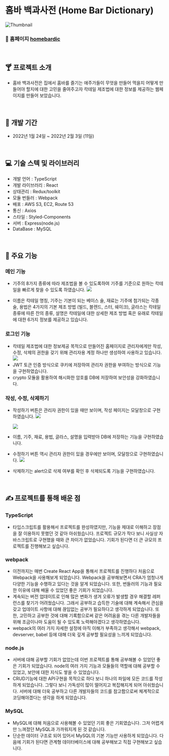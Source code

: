 # 홈바 백과사전 (Home Bar Dictionary)

![Thumbnail](https://img1.daumcdn.net/thumb/R1280x0/?scode=mtistory2&fname=https%3A%2F%2Fblog.kakaocdn.net%2Fdn%2FqtFNF%2FbtrspKcYaMT%2FhWnZcnMSvZ2FM1KChN6bv0%2Fimg.png)

### 📍 홈페이지 [homebardic](http://www.homebardic.com/)

<br>

## 🍸 프로젝트 소개

- 홈바 백과사전은 집에서 홈바를 즐기는 애주가들이 무엇을 만들어 먹을지 어떻게 만들어야 할지에 대한 고민을 줄여주고자 칵테일 제조법에 대한 정보를 제공하는 웹페이지를 만들어 보았습니다.

<br>

## 📆 개발 기간

- 2022년 1월 24일 ~ 2022년 2월 3일 (11일)

<br>

## 💻 기술 스텍 및 라이브러리

- 개발 언어 : TypeScript
- 개발 라이브러리 : React
- 상태관리 : Redux/toolkit
- 모듈 번들러 : Webpack
- 배포 : AWS S3, EC2, Route 53
- 통신 : Axios
- 스타일 : Styled-Components
- 서버 : Express(node.js)
- DataBase : MySQL

<br>

## 💊 주요 기능

### 메인 기능

- 기주의 8가지 종류에 따라 제조법을 볼 수 있도록하여 기주를 기준으로 원하는 칵테일을 빠르게 찾을 수 있도록 하였습니다.
  ![](https://img1.daumcdn.net/thumb/R1280x0/?scode=mtistory2&fname=https%3A%2F%2Fblog.kakaocdn.net%2Fdn%2FcaVnbP%2FbtrsrWcUnzX%2FSw2xvUcwVKlXgD32L42Gc0%2Fimg.png)

- 이름은 칵테일 명칭, 기주는 기본이 되는 베이스 술, 재료는 기주에 첨가되는 각종 술, 용법은 4가지의 기본 제조 방법 (빌드, 블렌드, 스터, 쉐이크), 글라스는 칵테일 종류에 따른 잔의 종류, 설명은 칵테일에 대한 상세한 제조 방법 혹은 유래로 칵테일에 대한 6가지 정보를 제공하고 있습니다.

### 로그인 기능

- 칵테일 제조법에 대한 정보제공 목적으로 만들어진 홈페이지로 관리자에게만 작성, 수정, 삭제의 권한을 갖기 위해 관리자용 계정 하나만 생성하여 사용하고 있습니다.
  ![](https://img1.daumcdn.net/thumb/R1280x0/?scode=mtistory2&fname=https%3A%2F%2Fblog.kakaocdn.net%2Fdn%2F304Km%2Fbtrsvd5175Y%2FXa7rq2HKrYJtRKblKGW0N0%2Fimg.png)
- JWT 토큰 인증 방식으로 쿠키에 저장하여 관리자 권한을 부여하는 방식으로 기능을 구현하였습니다.
- crypto 모듈을 활용하여 해시화한 암호를 DB에 저장하여 보안성을 강화하였습니다.

### 작성, 수정, 삭제하기

- 작성하기 버튼은 관리자 권한이 있을 때만 보이며, 작성 페이지는 모달창으로 구현하였습니다.
  ![](https://img1.daumcdn.net/thumb/R1280x0/?scode=mtistory2&fname=https%3A%2F%2Fblog.kakaocdn.net%2Fdn%2Fcam5io%2FbtrsrVkJdET%2FumWKUfsGWKBS0g9jYxCM3K%2Fimg.png)

  ![](https://img1.daumcdn.net/thumb/R1280x0/?scode=mtistory2&fname=https%3A%2F%2Fblog.kakaocdn.net%2Fdn%2F9BVRb%2FbtrspKjKL6l%2FdLbtRrnKXU1MDlRwqPLKYK%2Fimg.png)

- 이름, 기주, 재료, 용법, 글라스, 설명을 입력받아 DB에 저장하는 기능을 구현하였습니다.
- 수정하기 버튼 역시 관리자 권한이 있을 경우에만 보이며, 모달창으로 구현하였습니다.
  ![](https://img1.daumcdn.net/thumb/R1280x0/?scode=mtistory2&fname=https%3A%2F%2Fblog.kakaocdn.net%2Fdn%2Fb5KIgd%2FbtrspKxgYRH%2FAZraml3iaW8Sc2t5tH5ePK%2Fimg.png)
- 삭제하기는 alert으로 삭제 여부를 확인 후 삭제되도록 기능을 구현하였습니다.

<br>

## ✍️ 프로젝트를 통해 배운 점

### TypeScript

- 타입스크립트를 활용해서 프로젝트를 완성하였지만, 기능을 제대로 이해하고 장점을 잘 이용하지 못했던 것 같아 아쉬웠습니다. 프로젝트 규모가 작다 보니 사실상 자바스크립트로 구현했을 때와 큰 차이가 없었습니다. 기회가 된다면 더 큰 규모의 프로젝트를 진행해보고 싶습니다.

### webpack

- 이전까지는 매번 Create React App을 통해서 프로젝트를 진행하다 처음으로 Webpack을 사용해보게 되었습니다. Webpack을 공부해보면서 CRA가 엄청나게 다양한 기능을 수행하고 있다는 것을 알게 되었습니다. 또한, 번들러의 기능과 필요한 이유에 대해 배울 수 있었던 좋은 기회가 되었습니다.
- 계속되는 버전 업데이트로 인해 많은 변화가 생겨 오류가 발생할 경우 해결할 레퍼런스를 찾기가 어려웠습니다. 그래서 공부하고 습득한 기술에 대해 계속해서 관심을 갖고 업데이트 사항에 대해 끊임없는 공부가 필요하다고 생각하게 되었습니다. 또한, 고민하고 공부한 것에 대해 기록함으로써 같은 어려움을 겪는 다른 개발자들을 위해 조금이나마 도움이 될 수 있도록 노력해야겠다고 생각하였습니다.
- webpack의 여러 가지 자세한 설정에 아직 이해가 부족하고 생각해서 webpack, devserver, babel 등에 대해 더욱 깊게 공부할 필요성을 느끼게 되었습니다.

### node.js

- 서버에 대해 공부할 기회가 없었는데 이번 프로젝트를 통해 공부해볼 수 있었던 좋은 기회가 되었습니다. node의 여러 가지 기능과 모듈들의 역할에 대해 공부할 수 있었고, 보안에 대한 지식도 쌓을 수 있었습니다.
- CRUD기능에 대한 API구현을 목적으로 하다 보니 하나의 파일에 모든 코드를 작성하게 되었습니다. 그렇다 보니 가독성이 많이 떨어지고 복잡해지게 되어 아쉬웠습니다. 서버에 대해 더욱 공부하고 다른 개발자들의 코드를 참고함으로써 체계적으로 코딩해야겠다는 생각을 하게 되었습니다.

### MySQL

- MySQL에 대해 처음으로 사용해볼 수 있었던 기회 좋은 기회였습니다. 그저 어렵게만 느껴졌던 MySQL과 가까워지게 된 것 같습니다.
- 단순한 데이터 구조로 되어 있어서 MySQL의 기본 기능만 사용하게 되었습니다. 다음에 기회가 된다면 관계형 데이터베이스에 대해 공부해보고 직접 구현해보고 싶습니다.
